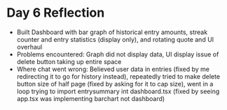 # Day 6 Reflection
- Built Dashboard with bar graph of historical entry amounts, streak counter and entry statistics (display only), and rotating quote and UI overhaul
- Problems encountered: Graph did not display data, UI display issue of delete button taking up entire space
- Where chat went wrong: Believed user data in entries (fixed by me redirecting it to go for history instead), repeatedly tried to make delete button size of half page (fixed by asking for it to cap size), went in a loop trying to import entrysummary int dashboard.tsx (fixed by seeing app.tsx was implementing barchart not dashboard)
  
